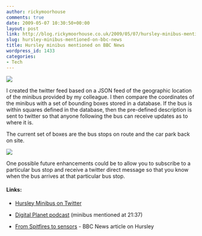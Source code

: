 ```yaml
---
author: rickymoorhouse
comments: true
date: 2009-05-07 10:30:50+00:00
layout: post
link: http://blog.rickymoorhouse.co.uk/2009/05/07/hursley-minibus-mentioned-on-bbc-news/
slug: hursley-minibus-mentioned-on-bbc-news
title: Hursley minibus mentioned on BBC News
wordpress_id: 1433
categories:
- Tech
---
```


![](/ricky/images/2009/hursleyminibus-news.png)




I created the twitter feed based on a JSON feed of the geographic location of the minibus provided by my colleague. I then compare the coordinates of the minibus with a set of bounding boxes stored in a database. If the bus is within squares defined in the database, then the pre-defined description is sent to twitter so that anyone following the bus can receive updates as to where it is.




The current set of boxes are the bus stops on route and the car park back on site.   

![](/ricky/images/2009/hursleyminibus-stops.png)





One possible future enhancements could be to allow you to subscribe to a particular bus stop and receive a twitter direct message so that you know when the bus arrives at that particular bus stop.





#### Links:






  * [Hursley Minibus on Twitter](http://twitter.com/hursleyminibus)



  * [Digital Planet podcast](http://www.bbc.co.uk/worldservice/science/2009/03/000000_digital_planet.shtml) (minibus mentioned at 21:37)



  * [From Spitfires to sensors](http://news.bbc.co.uk/1/hi/technology/8035425.stm) - BBC News article on Hursley 


